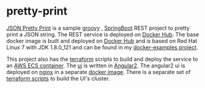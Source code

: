 # pretty-print


[JSON Pretty Print](http://pretty-print-ui-dev-alb-ecs-169084364.us-east-1.elb.amazonaws.com/) is a sample [groovy](http://groovy-lang.org/) , [SpringBoot](https://spring.io/guides/gs/spring-boot/) REST project to pretty print a JSON string. The REST service is deployed on [Docker Hub](https://hub.docker.com/r/chuckh/pretty-print/). The base docker image is built and deployed on [Docker Hub](https://hub.docker.com/r/chuckh/rhel7-jdk/) and is based on Red Hat Linux 7 with JDK 1.8.0_121 and can be found in my [docker-examples project](https://github.com/chuckhutchinson2/docker-examples/tree/master/rhel7-java). 

This project also has the [terraform](https://www.terraform.io/) scripts to build and deploy the service to an [AWS ECS container](https://github.com/chuckhutchinson2/pretty-print/tree/master/aws). The [ui](https://github.com/chuckhutchinson2/pretty-print/tree/master/pretty-print-ui) is written in [Angular2](https://angular.io/).  The angular2 ui is deployed on [nginx](https://nginx.org/en/) in a separate [docker image](https://hub.docker.com/r/chuckh/pretty-print-ui/).   There is a separate set of [terraform scripts](https://github.com/chuckhutchinson2/pretty-print/tree/master/aws-ui)  to build the UI's cluster.

 